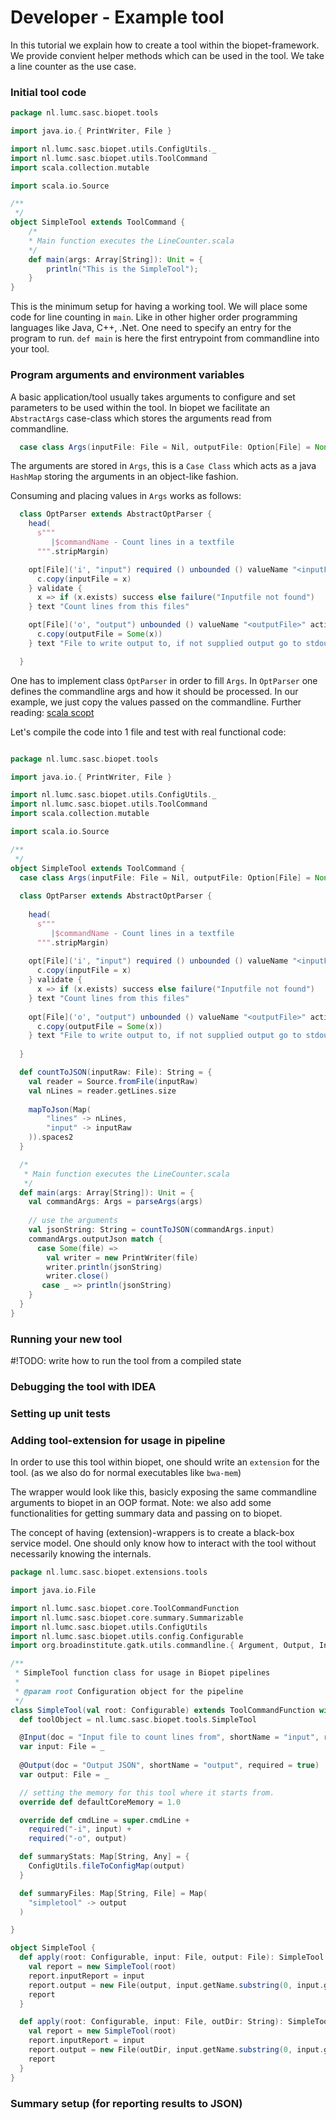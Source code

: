 # Developer - Example tool

In this tutorial we explain how to create a tool within the biopet-framework. We provide convient helper methods which can be used in the tool.
We take a line counter as the use case.

### Initial tool code
```scala
package nl.lumc.sasc.biopet.tools

import java.io.{ PrintWriter, File }

import nl.lumc.sasc.biopet.utils.ConfigUtils._
import nl.lumc.sasc.biopet.utils.ToolCommand
import scala.collection.mutable

import scala.io.Source

/**
 */
object SimpleTool extends ToolCommand {
    /*
    * Main function executes the LineCounter.scala
    */    
    def main(args: Array[String]): Unit = {
        println("This is the SimpleTool");
    }
}
```

This is the minimum setup for having a working tool. We will place some code for line counting in ``main``. Like in other 
higher order programming languages like Java, C++, .Net. One need to specify an entry for the program to run. ``def main``
is here the first entrypoint from commandline into your tool.


### Program arguments and environment variables

A basic application/tool usually takes arguments to configure and set parameters to be used within the tool.
In biopet we facilitate an ``AbstractArgs`` case-class which stores the arguments read from commandline.


```scala
  case class Args(inputFile: File = Nil, outputFile: Option[File] = None) extends AbstractArgs
```

The arguments are stored in ``Args``, this is a `Case Class` which acts as a java `HashMap` storing the arguments in an 
object-like fashion.

Consuming and placing values in `Args` works as follows:

```scala
  class OptParser extends AbstractOptParser {
    head(
      s"""
         |$commandName - Count lines in a textfile
      """.stripMargin)

    opt[File]('i', "input") required () unbounded () valueName "<inputFile>" action { (x, c) =>
      c.copy(inputFile = x)
    } validate {
      x => if (x.exists) success else failure("Inputfile not found")
    } text "Count lines from this files"

    opt[File]('o', "output") unbounded () valueName "<outputFile>" action { (x, c) =>
      c.copy(outputFile = Some(x))
    } text "File to write output to, if not supplied output go to stdout"

  }
```

One has to implement class `OptParser` in order to fill `Args`. In `OptParser` one defines the commandline args and how it should be processed.
 In our example, we just copy the values passed on the commandline. Further reading: [scala scopt](https://github.com/scopt/scopt)

Let's compile the code into 1 file and test with real functional code:


```scala

package nl.lumc.sasc.biopet.tools

import java.io.{ PrintWriter, File }

import nl.lumc.sasc.biopet.utils.ConfigUtils._
import nl.lumc.sasc.biopet.utils.ToolCommand
import scala.collection.mutable

import scala.io.Source

/**
 */
object SimpleTool extends ToolCommand {
  case class Args(inputFile: File = Nil, outputFile: Option[File] = None) extends AbstractArgs
        
  class OptParser extends AbstractOptParser {
    
    head(
      s"""
         |$commandName - Count lines in a textfile
      """.stripMargin)
    
    opt[File]('i', "input") required () unbounded () valueName "<inputFile>" action { (x, c) =>
      c.copy(inputFile = x)
    } validate {
      x => if (x.exists) success else failure("Inputfile not found")
    } text "Count lines from this files"
    
    opt[File]('o', "output") unbounded () valueName "<outputFile>" action { (x, c) =>
      c.copy(outputFile = Some(x))
    } text "File to write output to, if not supplied output go to stdout"
    
  }

  def countToJSON(inputRaw: File): String = {
    val reader = Source.fromFile(inputRaw)
    val nLines = reader.getLines.size
    
    mapToJson(Map(
        "lines" -> nLines,
        "input" -> inputRaw
    )).spaces2
  }

  /*
   * Main function executes the LineCounter.scala
   */    
  def main(args: Array[String]): Unit = {
    val commandArgs: Args = parseArgs(args)
    
    // use the arguments
    val jsonString: String = countToJSON(commandArgs.input)
    commandArgs.outputJson match {
      case Some(file) =>
        val writer = new PrintWriter(file)
        writer.println(jsonString)
        writer.close()
       case _ => println(jsonString)
    }
  }
}
```

### Running your new tool

#!TODO: write how to run the tool from a compiled state 


### Debugging the tool with IDEA

### Setting up unit tests

### Adding tool-extension for usage in pipeline

In order to use this tool within biopet, one should write an `extension` for the tool. (as we also do for normal executables like `bwa-mem`)
 
The wrapper would look like this, basicly exposing the same commandline arguments to biopet in an OOP format.
Note: we also add some functionalities for getting summary data and passing on to biopet.

The concept of having (extension)-wrappers is to create a black-box service model. One should only know how to interact with the tool without necessarily knowing the internals.


```scala
package nl.lumc.sasc.biopet.extensions.tools

import java.io.File

import nl.lumc.sasc.biopet.core.ToolCommandFunction
import nl.lumc.sasc.biopet.core.summary.Summarizable
import nl.lumc.sasc.biopet.utils.ConfigUtils
import nl.lumc.sasc.biopet.utils.config.Configurable
import org.broadinstitute.gatk.utils.commandline.{ Argument, Output, Input }

/**
 * SimpleTool function class for usage in Biopet pipelines
 *
 * @param root Configuration object for the pipeline
 */
class SimpleTool(val root: Configurable) extends ToolCommandFunction with Summarizable {
  def toolObject = nl.lumc.sasc.biopet.tools.SimpleTool

  @Input(doc = "Input file to count lines from", shortName = "input", required = true)
  var input: File = _
  
  @Output(doc = "Output JSON", shortName = "output", required = true)
  var output: File = _

  // setting the memory for this tool where it starts from.
  override def defaultCoreMemory = 1.0

  override def cmdLine = super.cmdLine +
    required("-i", input) +
    required("-o", output)

  def summaryStats: Map[String, Any] = {
    ConfigUtils.fileToConfigMap(output)
  }

  def summaryFiles: Map[String, File] = Map(
    "simpletool" -> output
  )

}

object SimpleTool {
  def apply(root: Configurable, input: File, output: File): SimpleTool = {
    val report = new SimpleTool(root)
    report.inputReport = input
    report.output = new File(output, input.getName.substring(0, input.getName.lastIndexOf(".")) + ".simpletool.json")
    report
  }

  def apply(root: Configurable, input: File, outDir: String): SimpleTool = {
    val report = new SimpleTool(root)
    report.inputReport = input
    report.output = new File(outDir, input.getName.substring(0, input.getName.lastIndexOf(".")) + ".simpletool.json")
    report
  }
}
```


### Summary setup (for reporting results to JSON)


